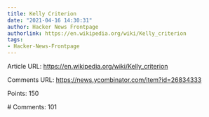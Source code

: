 ```yaml
---
title: Kelly Criterion
date: "2021-04-16 14:30:31"
author: Hacker News Frontpage
authorlink: https://en.wikipedia.org/wiki/Kelly_criterion
tags:
- Hacker-News-Frontpage
---
```


<p>Article URL: <a href="https://en.wikipedia.org/wiki/Kelly_criterion">https://en.wikipedia.org/wiki/Kelly_criterion</a></p>
<p>Comments URL: <a href="https://news.ycombinator.com/item?id=26834333">https://news.ycombinator.com/item?id=26834333</a></p>
<p>Points: 150</p>
<p># Comments: 101</p>
